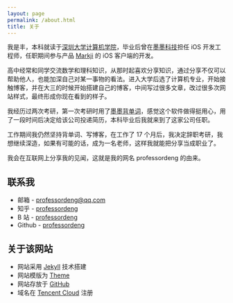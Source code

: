 ```yaml
---
layout: page
permalink: /about.html
title: 关于
---
```


我是丰，本科就读于[深圳大学计算机学院](https://csse.szu.edu.cn/)，毕业后曾在[墨墨科技](https://www.maimemo.com/join)担任 iOS 开发工程师，任职期间参与产品 [Markji](https://www.markji.com/app) 的 iOS 客户端的开发。

高中经常和同学交流数学和理科知识，从那时起喜欢分享知识，通过分享不仅可以帮助他人，也能加深自己对某一事物的看法。进入大学后选了计算机专业，开始接触博客，并在大三的时候开始搭建自己的博客，中间写过很多文章，改过很多次网站样式，最终形成你现在看到的样子。

我经历过两次考研，第一次考研时用了[墨墨背单词](https://www.maimemo.com/)，感觉这个软件做得挺用心，用了一段时间后决定给该公司投递简历，本科毕业后我就来到了这家公司任职。

工作期间我仍然坚持背单词、写博客，在工作了 17 个月后，我决定辞职考研，我想继续深造，如果有可能的话，成为一名老师，这样我就能把分享当成职业了。

我会在互联网上分享我的见闻，这就是我的网名 professordeng 的由来。

## 联系我

- 邮箱 - [professordeng@qq.com](mailto:professordeng@qq.com)
- 知乎 - [professordeng](https://www.zhihu.com/people/professordeng)
- B 站 - [professordeng](https://space.bilibili.com/491275843) 
- Github - [professordeng](https://github.com/professordeng)

## 关于该网站

- 网站采用 [Jekyll](https://jekyllrb.com/) 技术搭建
- 网站模版为 [Theme](https://github.com/professordeng/theme)
- 网站存放于 [GitHub](https://github.com/professordeng/blog)
- 域名在 [Tencent Cloud](https://dnspod.cloud.tencent.com/) 注册